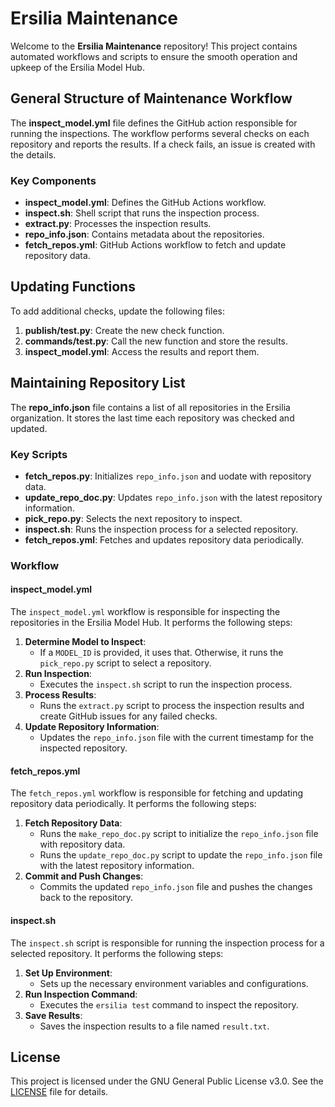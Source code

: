 # Ersilia Maintenance

Welcome to the **Ersilia Maintenance** repository! This project contains automated workflows and scripts to ensure the smooth operation and upkeep of the Ersilia Model Hub.

## General Structure of Maintenance Workflow

The **inspect_model.yml** file defines the GitHub action responsible for running the inspections. The workflow performs several checks on each repository and reports the results. If a check fails, an issue is created with the details.

### Key Components

- **inspect_model.yml**: Defines the GitHub Actions workflow.
- **inspect.sh**: Shell script that runs the inspection process.
- **extract.py**: Processes the inspection results.
- **repo_info.json**: Contains metadata about the repositories.
- **fetch_repos.yml**: GitHub Actions workflow to fetch and update repository data.

## Updating Functions

To add additional checks, update the following files:
1. **publish/test.py**: Create the new check function.
2. **commands/test.py**: Call the new function and store the results.
3. **inspect_model.yml**: Access the results and report them.

## Maintaining Repository List

The **repo_info.json** file contains a list of all repositories in the Ersilia organization. It stores the last time each repository was checked and updated.

### Key Scripts

- **fetch_repos.py**: Initializes `repo_info.json` and uodate with repository data.
- **update_repo_doc.py**: Updates `repo_info.json` with the latest repository information.
- **pick_repo.py**: Selects the next repository to inspect.
- **inspect.sh**: Runs the inspection process for a selected repository.
- **fetch_repos.yml**: Fetches and updates repository data periodically.

### Workflow

#### inspect_model.yml

The `inspect_model.yml` workflow is responsible for inspecting the repositories in the Ersilia Model Hub. It performs the following steps:

1. **Determine Model to Inspect**:
   - If a `MODEL_ID` is provided, it uses that. Otherwise, it runs the `pick_repo.py` script to select a repository.
2. **Run Inspection**:
   - Executes the `inspect.sh` script to run the inspection process.
3. **Process Results**:
   - Runs the `extract.py` script to process the inspection results and create GitHub issues for any failed checks.
4. **Update Repository Information**:
   - Updates the `repo_info.json` file with the current timestamp for the inspected repository.

#### fetch_repos.yml

The `fetch_repos.yml` workflow is responsible for fetching and updating repository data periodically. It performs the following steps:

1. **Fetch Repository Data**:
   - Runs the `make_repo_doc.py` script to initialize the `repo_info.json` file with repository data.
   - Runs the `update_repo_doc.py` script to update the `repo_info.json` file with the latest repository information.
2. **Commit and Push Changes**:
   - Commits the updated `repo_info.json` file and pushes the changes back to the repository.

#### inspect.sh

The `inspect.sh` script is responsible for running the inspection process for a selected repository. It performs the following steps:

1. **Set Up Environment**:
   - Sets up the necessary environment variables and configurations.
2. **Run Inspection Command**:
   - Executes the `ersilia test` command to inspect the repository.
3. **Save Results**:
   - Saves the inspection results to a file named `result.txt`.

## License

This project is licensed under the GNU General Public License v3.0. See the [LICENSE](LICENSE) file for details.